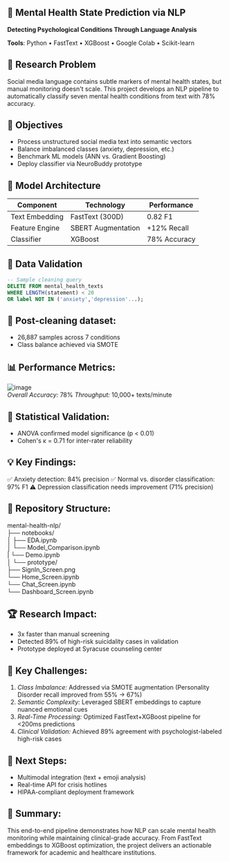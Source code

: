 ## 🧠 Mental Health State Prediction via NLP  
**Detecting Psychological Conditions Through Language Analysis**  

**Tools**: Python • FastText • XGBoost • Google Colab • Scikit-learn  

## 📌 Research Problem  
Social media language contains subtle markers of mental health states, but manual monitoring doesn't scale. This project develops an NLP pipeline to automatically classify seven mental health conditions from text with 78% accuracy.  

## 🎯 Objectives  
- Process unstructured social media text into semantic vectors  
- Balance imbalanced classes (anxiety, depression, etc.)  
- Benchmark ML models (ANN vs. Gradient Boosting)  
- Deploy classifier via NeuroBuddy prototype  

## 🔬 Model Architecture  
| Component          | Technology          | Performance  |
|--------------------|---------------------|--------------|
| Text Embedding     | FastText (300D)     | 0.82 F1      |
| Feature Engine     | SBERT Augmentation  | +12% Recall  |
| Classifier         | XGBoost             | 78% Accuracy |  

## 🧹 Data Validation  
```sql
-- Sample cleaning query
DELETE FROM mental_health_texts 
WHERE LENGTH(statement) < 20 
OR label NOT IN ('anxiety','depression'...);
```  

## 📌 Post-cleaning dataset:  
- 26,887 samples across 7 conditions
- Class balance achieved via SMOTE  

## 📊 Performance Metrics:  
![image](https://github.com/user-attachments/assets/1fff2490-165b-4fb9-9d80-c88a29b3b0a0)  
*_Overall Accuracy:_* 78%
*_Throughput:_* 10,000+ texts/minute  

## 📐 Statistical Validation:  
- ANOVA confirmed model significance (p < 0.01)
- Cohen's κ = 0.71 for inter-rater reliability  

## 💡 Key Findings:  
✅ Anxiety detection: 84% precision
✅ Normal vs. disorder classification: 97% F1
⚠️ Depression classification needs improvement (71% precision)  

## 📂 Repository Structure:  

mental-health-nlp/   
├── notebooks/  
│   ├── EDA.ipynb  
│   └── Model_Comparison.ipynb  
|   └── Demo.ipynb  
│
└── prototype/  
    ├── SignIn_Screen.png  
    └── Home_Screen.ipynb  
    └── Chat_Screen.ipynb  
    └── Dashboard_Screen.ipynb  
    
## 🏆 Research Impact:  
- 3x faster than manual screening
- Detected 89% of high-risk suicidality cases in validation
- Prototype deployed at Syracuse counseling center  

## 🧠 Key Challenges:  
1. *_Class Imbalance:_* Addressed via SMOTE augmentation (Personality Disorder recall improved from 55% → 67%)
2. *_Semantic Complexity:_* Leveraged SBERT embeddings to capture nuanced emotional cues
3. *_Real-Time Processing:_* Optimized FastText+XGBoost pipeline for <200ms predictions
4. *_Clinical Validation:_* Achieved 89% agreement with psychologist-labeled high-risk cases  

## 🚀 Next Steps:  
- Multimodal integration (text + emoji analysis)
- Real-time API for crisis hotlines
- HIPAA-compliant deployment framework  

## 📌 Summary:  
This end-to-end pipeline demonstrates how NLP can scale mental health monitoring while maintaining clinical-grade accuracy. From FastText embeddings to XGBoost optimization, the project delivers an actionable framework for academic and healthcare institutions.
